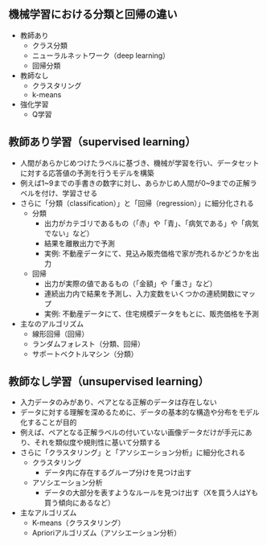 ## 機械学習における分類と回帰の違い
- 教師あり
    * クラス分類
    * ニューラルネットワーク（deep learning）
    * 回帰分類
- 教師なし
    * クラスタリング
    * k-means
- 強化学習
    * Q学習

## 教師あり学習（supervised learning）
- 人間があらかじめつけたラベルに基づき、機械が学習を行い、データセットに対する応答値の予測を行うモデルを構築
- 例えば1~9までの手書きの数字に対し、あらかじめ人間が0~9までの正解ラベルを付け、学習させる
- さらに「分類（classification）」と「回帰（regression）」に細分化される
    * 分類
        - 出力がカテゴリであるもの（「赤」や「青」、「病気である」や「病気でない」など）
        - 結果を離散出力で予測
        - 実例: 不動産データにて、見込み販売価格で家が売れるかどうかを出力
    * 回帰
        - 出力が実際の値であるもの（「金額」や「重さ」など）
        - 連続出力内で結果を予測し、入力変数をいくつかの連続関数にマップ
        - 実例: 不動産データにて、住宅規模データをもとに、販売価格を予測
- 主なのアルゴリズム
    * 線形回帰（回帰）
    * ランダムフォレスト（分類、回帰）
    * サポートベクトルマシン（分類）

## 教師なし学習（unsupervised learning）
- 入力データのみがあり、ペアとなる正解のデータは存在しない
- データに対する理解を深めるために、データの基本的な構造や分布をモデル化することが目的
- 例えば、ペアとなる正解ラベルの付いていない画像データだけが手元にあり、それを類似度や規則性に基いて分類する
- さらに「クラスタリング」と「アソシエーション分析」に細分化される
    * クラスタリング
        - データ内に存在するグループ分けを見つけ出す
    * アソシエーション分析
        - データの大部分を表すようなルールを見つけ出す（Xを買う人はYも買う傾向にあるなど）
- 主なアルゴリズム
    * K-means（クラスタリング）
    * Aprioriアルゴリズム（アソシエーション分析）

